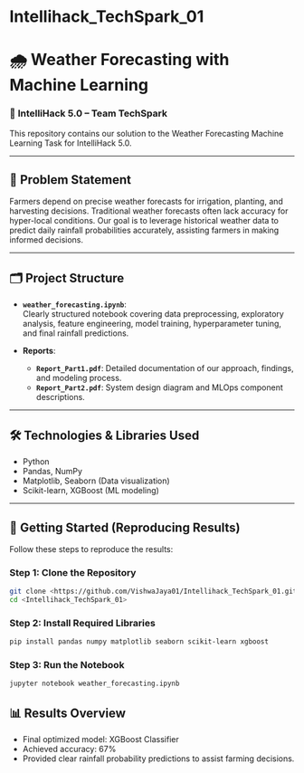 # Intellihack_TechSpark_01

# 🌧️ Weather Forecasting with Machine Learning

### 🌱 **IntelliHack 5.0 – Team TechSpark**

This repository contains our solution to the Weather Forecasting Machine Learning Task for IntelliHack 5.0.

---

## 📌 **Problem Statement**
Farmers depend on precise weather forecasts for irrigation, planting, and harvesting decisions. Traditional weather forecasts often lack accuracy for hyper-local conditions. Our goal is to leverage historical weather data to predict daily rainfall probabilities accurately, assisting farmers in making informed decisions.

---

## 🗂️ **Project Structure**
- **`weather_forecasting.ipynb`**:  
  Clearly structured notebook covering data preprocessing, exploratory analysis, feature engineering, model training, hyperparameter tuning, and final rainfall predictions.

- **Reports**:
  - **`Report_Part1.pdf`**: Detailed documentation of our approach, findings, and modeling process.
  - **`Report_Part2.pdf`**: System design diagram and MLOps component descriptions.

---

## 🛠️ **Technologies & Libraries Used**
- Python
- Pandas, NumPy
- Matplotlib, Seaborn (Data visualization)
- Scikit-learn, XGBoost (ML modeling)

---

## 🚀 **Getting Started (Reproducing Results)**
Follow these steps to reproduce the results:

### Step 1: Clone the Repository
```bash
git clone <https://github.com/VishwaJaya01/Intellihack_TechSpark_01.git>
cd <Intellihack_TechSpark_01>
```

### Step 2: Install Required Libraries
```bash
pip install pandas numpy matplotlib seaborn scikit-learn xgboost
```

### Step 3: Run the Notebook
```bash
jupyter notebook weather_forecasting.ipynb
```

## 📊 **Results Overview**
- Final optimized model: XGBoost Classifier
- Achieved accuracy: 67%
- Provided clear rainfall probability predictions to assist farming decisions.
